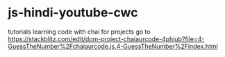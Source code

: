 # js-hindi-youtube-cwc
tutorials learning code with chai
for projects go to https://stackblitz.com/edit/dom-project-chaiaurcode-4phiub?file=4-GuessTheNumber%2Fchaiaurcode.js,4-GuessTheNumber%2Findex.html